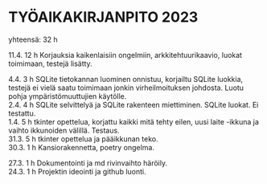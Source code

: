 # TYÖAIKAKIRJANPITO 2023  
  
yhteensä: 32 h  
  
11.4. 12 h Korjauksia kaikenlaisiin ongelmiin, arkkitehtuurikaavio, luokat toimimaan, testejä lisätty.  
  
 4.4. 3 h SQLite tietokannan luominen onnistuu, korjailtu SQLite luokkia, testejä ei vielä saatu toimimaan jonkin virheilmoituksen johdosta. Luotu pohja ympäristömuuttujien käytölle.  
 2.4. 4 h SQLite selvittelyä ja SQLite rakenteen miettiminen. SQLite luokat. Ei testattu.  
 1.4. 5 h tkinter opettelua, korjattu kaikki mitä tehty eilen, uusi laite -ikkuna ja vaihto ikkunoiden välillä. Testaus.  
31.3. 5 h tkinter opettelua ja pääikkunan teko.  
30.3. 1 h Kansiorakennetta, poetry ongelma.   
  
27.3. 1 h Dokumentointi ja md rivinvaihto häröily.   
24.3. 1 h Projektin ideointi ja github luonti.   
